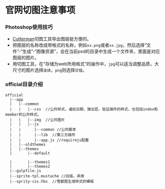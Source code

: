 # 官网切图注意事项

### Photoshop使用技巧
* [Cutterman](http://www.cutterman.cn/v2/cutterman)切图工具导出图层挺方便的。
* 把图层的名称改成带格式的名称，例如`xx.png`或者`xx.jpg`，然后选择“文件”-“生成”-“图像资源”，会在当前psd的目录中生成一个文件夹，里面是对应图层的图片。
* 用切图工具，在“存储为web所用格式”的操作中，`jpg`可以适当调整品质，大尺寸的图片选择`连续`，`png`则选择`交错`。

### official目录介绍

```
official
  |--app
  |   |--common
  |   |   |--css  //公共样式，诸如日期，弹出层，验证插件的样式，也包括index和member的公共样式。
  |   |   |--img  //公共图片
  |   |   |--js
  |   |      |--common //公共脚本
  |   |      |--lib  //第三方插件
  |   |      |--app.js //requirejs配置
  |   |--oldthemes
  |   |--themes
  |       |--default
  
  |       |--themes1
  |       |--themes2
  |--gulpfile.js
  |--sprite-tpl.mustache //旧版，弃用
  |--sprity-css.hbs  //雪碧图生成样式的模板
```